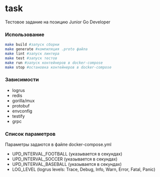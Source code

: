 # task
Тестовое задание на позицию Junior Go Developer

### Использование
```sh
make build #запуск сборки
make generate #компиляция .proto файла 
make lint #запуск линтера
make test #запуск тестов
make run #запуск контейнеров в docker-compose
make stop #остановка контейнеров в docker-compose
```

### Зависимости
* logrus
* redis
* gorilla/mux
* protobuf
* envconfig
* testify
* grpc

### Список параметров
Параметры задаются в файле docker-compose.yml
* UPD_INTERVAL_FOOTBALL (указывается в секундах)
* UPD_INTERVAL_SOCCER (указывается в секундах)
* UPD_INTERVAL_BASEBALL (указывается в секундах)
* LOG_LEVEL (logrus levels: Trace, Debug, Info, Warn, Error, Fatal, Panic)
